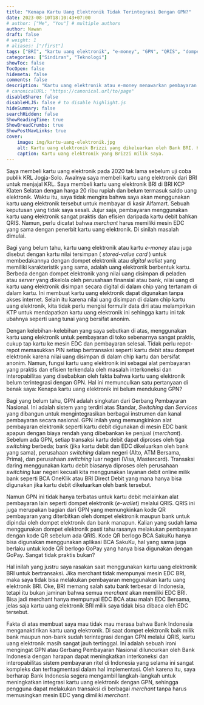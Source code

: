 ```yaml
---
title: "Kenapa Kartu Uang Elektronik Tidak Terintegrasi Dengan GPN?"
date: 2023-08-10T18:10:43+07:00
# author: ["Me", "You"] # multiple authors
author: Nawan
draft: false
# weight: 1
# aliases: ["/first"]
tags: ["BRI", "kartu uang elektronik", "e-money", "GPN", "QRIS", "dompet elektronik", "e-wallet"]
categories: ["Sindiran", "Teknologi"]
showToc: false
TocOpen: false
hidemeta: false
comments: false
description: "Kartu uang elektronik atau e-money menawarkan pembayaran yang praktis, tapi semua terasa sia-sia tanpa integrasi ke Gerbang Pembayaran Nasional."
# canonicalURL: "https://canonical.url/to/page"
disableShare: false
disableHLJS: false # to disable highlight.js
hideSummary: false
searchHidden: false
ShowReadingTime: true
ShowBreadCrumbs: true
ShowPostNavLinks: true
cover:
    image: img/kartu-uang-elektronik.jpg
    alt: Kartu uang elektronik Brizzi yang dikeluarkan oleh Bank BRI. Kartu didominasi oleh warna biru dengan gambar siluet pemuda bermain basket.
    caption: Kartu uang elektronik yang Brizzi milik saya.
---
```


Saya membeli kartu uang elektronik pada 2020 tak lama sebelum uji coba publik KRL Jogja-Solo. Awalnya saya membeli kartu uang elektronik dari BRI untuk menjajal KRL. Saya membeli kartu uang elektronik BRI di BRI KCP Klaten Selatan dengan harga 20 ribu rupiah dan belum termasuk saldo uang elektronik. Waktu itu, saya tidak mengira bahwa saya akan menggunakan kartu uang elektronik tersebut untuk membayar di kasir Alfamart. Sebuah keputusan yang tidak saya sesali. Jujur saja, pembayaran menggunakan kartu uang elektronik sangat praktis dan efisien daripada kartu debit bahkan QRIS. Namun, perlu dicatat bahwa _merchant_ harus memiliki mesin EDC yang sama dengan penerbit kartu uang elektronik. Di sinilah masalah dimulai.

Bagi yang belum tahu, kartu uang elektronik atau kartu _e-money_ atau juga disebut dengan kartu nilai tersimpan ( _stored-value card_ ) untuk membedakannya dengan dompet elektronik atau _digital wallet_ yang memiliki karakteristik yang sama, adalah uang elektronik berbentuk kartu. Berbeda dengan dompet elektronik yang nilai uang disimpan di peladen atau _server_ yang dikelola oleh perusahaan finansial atau bank, nilai uang di kartu uang elektronik disimpan secara digital di dalam chip yang tertanam di dalam kartu. Ini membuat kartu uang elektronik dapat digunakan tanpa akses internet. Selain itu karena nilai uang disimpan di dalam chip kartu uang elektronik, kita tidak perlu mengisi formulir data diri atau melampirkan KTP untuk mendapatkan kartu uang elektronik ini sehingga kartu ini tak ubahnya seperti uang tunai yang bersifat anonim.

Dengan kelebihan-kelebihan yang saya sebutkan di atas, menggunakan kartu uang elektronik untuk pembayaran di toko sebenarnya sangat praktis, cukup tap kartu ke mesin EDC dan pembayaran selesai. Tidak perlu repot-repot memasukkan PIN setiap bertransaksi seperti kartu debit atau dompet elektronik karena nilai uang disimpan di dalam chip kartu dan bersifat anonim. Namun, fungsi kartu uang elektronik ini sebagai alat pembayaran yang praktis dan efisien terkendala oleh masalah interkoneksi dan interopabilitas yang disebabkan oleh fakta bahwa kartu uang elektronik belum terintegrasi dengan GPN. Hal ini memunculkan satu pertanyaan di benak saya: Kenapa kartu uang elektronik ini belum mendukung GPN?

Bagi yang belum tahu, GPN adalah singkatan dari Gerbang Pembayaran Nasional. Ini adalah sistem yang terdiri atas Standar, _Switching_ dan _Services_ yang dibangun untuk mengintegrasikan berbagai instrumen dan kanal pembayaran secara nasional. GPN inilah yang memungkinkan alat pembayaran elektronik seperti kartu debit digunakan di mesin EDC bank apapun dengan biaya rendah yang dibebankan ke penjual (_merchant_).  Sebelum ada GPN, setiap transaksi kartu debit dapat diproses oleh tiga _switching_ berbeda; bank (jika kartu debit dan EDC dikeluarkan oleh bank yang sama), perusahaan _switching_ dalam negeri (Alto, ATM Bersama, Prima), dan perusahaan _switching_ luar negeri (Visa, Mastercard). Transaksi daring menggunakan kartu debit biasanya diproses oleh perusahaan _switching_ luar negeri kecuali kita menggunakan layanan debit online milik bank seperti BCA OneKlik atau BRI Direct Debit yang mana hanya bisa digunakan jika kartu debit dikeluarkan oleh bank tersebut.

Namun GPN ini tidak hanya terbatas untuk kartu debit melainkan alat pembayaran lain seperti dompet elektronik (_e-wallet_) melalui QRIS. QRIS ini juga merupakan bagian dari GPN yang memungkinkan kode QR pembayaran yang diterbitkan oleh dompet elektronik maupun bank untuk dipindai oleh dompet elektronik dan bank manapun. Kalian yang sudah lama menggunakan dompet elektronik pasti tahu rasanya melakukan pembayaran dengan kode QR sebelum ada QRIS. Kode QR berlogo BCA SakuKu hanya bisa digunakan menggunakan aplikasi BCA SakuKu, hal yang sama juga berlaku untuk kode QR berlogo GoPay yang hanya bisa digunakan dengan GoPay. Sangat tidak praktis bukan?

Hal inilah yang justru saya rasakan saat menggunakan kartu uang elektronik BRI untuk bertransaksi. Jika merchant tidak mempunyai mesin EDC BRI, maka saya tidak bisa melakukan pembayaran menggunakan kartu uang elektronik BRI. Oke, BRI memang salah satu bank terbesar di Indonesia, tetapi itu bukan jaminan bahwa semua _merchant_ akan memiliki EDC BRI. Bisa jadi merchant hanya mempunyai EDC BCA atau malah EDC Bersama, jelas saja kartu uang elektronik BRI milik saya tidak bisa dibaca oleh EDC tersebut.

Fakta di atas membuat saya mau tidak mau merasa bahwa Bank Indonesia menganaktirikan kartu uang elektronik. Di saat dompet elektronik baik milik bank maupun non-bank sudah terintegrasi dengan GPN melalui QRIS, kartu uang elektronik masih sangat jauh tertinggal. Ini adalah sebuah ironi mengingat GPN atau Gerbang Pembayaran Nasional diluncurkan oleh Bank Indonesia dengan harapan dapat meningkatkan interkoneksi dan interopabilitas sistem pembayaran ritel di Indonesia yang selama ini sangat kompleks dan terfragmentasi dalam hal implementasi. Oleh karena itu, saya berharap Bank Indonesia segera mengambil langkah-langkah untuk meningkatkan integrasi kartu uang elektronik dengan GPN, sehingga pengguna dapat melakukan transaksi di berbagai _merchant_ tanpa harus memusingkan mesin EDC yang dimiliki _merchant_.